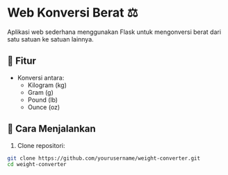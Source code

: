 # Web Konversi Berat ⚖️

Aplikasi web sederhana menggunakan Flask untuk mengonversi berat dari satu satuan ke satuan lainnya.

## 🔧 Fitur

- Konversi antara:
  - Kilogram (kg)
  - Gram (g)
  - Pound (lb)
  - Ounce (oz)

## 🚀 Cara Menjalankan

1. Clone repositori:

```bash
git clone https://github.com/yourusername/weight-converter.git
cd weight-converter

